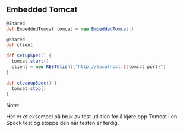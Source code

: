 ## Embedded Tomcat

```groovy
@Shared
def EmbeddedTomcat tomcat = new EmbeddedTomcat()

@Shared
def client

def setupSpec() {
  tomcat.start()
  client = new RESTClient("http://localhost:${tomcat.port}")
}

def cleanupSpec() {
  tomcat.stop()
}
```

Note:

Her er et eksempel på bruk av test utilitien for å kjøre opp Tomcat i en Spock test og stoppe den når testen er ferdig.
